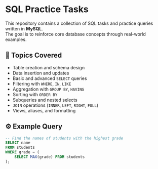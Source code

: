 # SQL Practice Tasks

This repository contains a collection of SQL tasks and practice queries written in **MySQL**.  
The goal is to reinforce core database concepts through real-world examples.


## 🧠 Topics Covered

- Table creation and schema design
- Data insertion and updates
- Basic and advanced `SELECT` queries
- Filtering with `WHERE`, `IN`, `LIKE`
- Aggregation with `GROUP BY`, `HAVING`
- Sorting with `ORDER BY`
- Subqueries and nested selects
- `JOIN` operations (`INNER`, `LEFT`, `RIGHT`, `FULL`)
- Views, aliases, and formatting

## ⚙️ Example Query

```sql
-- Find the names of students with the highest grade
SELECT name
FROM students
WHERE grade = (
    SELECT MAX(grade) FROM students
);
